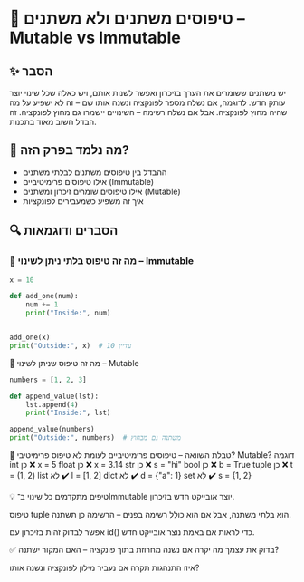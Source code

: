 # 📘 טיפוסים משתנים ולא משתנים – Mutable vs Immutable

## ✨ הסבר
יש משתנים ששומרים את הערך בזיכרון ואפשר לשנות אותם, ויש כאלה שכל שינוי יוצר עותק חדש. לדוגמה, אם נשלח מספר לפונקציה ונשנה אותו שם – זה לא ישפיע על מה שהיה מחוץ לפונקציה. אבל אם נשלח רשימה – השינויים יישמרו גם מחוץ לפונקציה. זה הבדל חשוב מאוד בתכנות.

## 🧠 מה נלמד בפרק הזה?
- ההבדל בין טיפוסים משתנים לבלתי משתנים
- אילו טיפוסים פרימיטיביים (Immutable)
- אילו טיפוסים שומרים זיכרון ומשתנים (Mutable)
- איך זה משפיע כשמעבירים לפונקציות

## 🔍 הסברים ודוגמאות

### 🔸 מה זה טיפוס בלתי ניתן לשינוי – Immutable

```python
x = 10

def add_one(num):
    num += 1
    print("Inside:", num)


add_one(x)
print("Outside:", x)  # עדיין 10
```
🔸 מה זה טיפוס שניתן לשינוי – Mutable
```python
numbers = [1, 2, 3]

def append_value(lst):
    lst.append(4)
    print("Inside:", lst)

append_value(numbers)
print("Outside:", numbers)  # משתנה גם מבחוץ
```
🔸 טבלת השוואה – טיפוסים פרימיטיביים לעומת לא
טיפוס	פרימיטיבי?	Mutable?	דוגמה
int	כן	❌	x = 5
float	כן	❌	x = 3.14
str	כן	❌	s = "hi"
bool	כן	❌	b = True
tuple	כן	❌	t = (1, 2)
list	לא	✔️	l = [1, 2]
dict	לא	✔️	d = {"a": 1}
set	לא	✔️	s = {1, 2}

💡 טיפים מתקדמים
כל שינוי ב־Immutable יוצר אובייקט חדש בזיכרון.

טיפוס tuple הוא בלתי משתנה, אבל אם הוא כולל רשימה בפנים – הרשימה כן תשתנה.

אפשר לבדוק זהות בזיכרון עם id() כדי לראות אם באמת נוצר אובייקט חדש.

✅ בדוק את עצמך
מה יקרה אם נשנה מחרוזת בתוך פונקציה – האם המקור ישתנה?

איזו התנהגות תקרה אם נעביר מילון לפונקציה ונשנה אותו?

